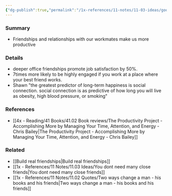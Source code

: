 ```yaml
---
{"dg-publish":true,"permalink":"/1x-references/11-notes/11-03-ideas/good-relationships-make-us-more-productivity/","title":"Good relationships make us more productivity","dgShowBacklinks":false}
---
```



### Summary
- Friendships and relationships with our workmates make us more productive

### Details
- deeper office friendships promote job satisfaction by 50%.
- 7times more likely to be highly engaged if you work at a place where your best friend works.
- Shawn "the greatest predictor of long-term happiness is social connection. social connection is as predictive of how long you will live as obesity, high blood pressure, or smoking"

### References
- [[4x - Reading/41 Books/41.02 Book reviews/The Productivity Project - Accomplishing More by Managing Your Time, Attention, and Energy - Chris Bailey\|The Productivity Project - Accomplishing More by Managing Your Time, Attention, and Energy - Chris Bailey]]
### Related
- [[Build real friendships\|Build real friendships]]
- [[1x - References/11 Notes/11.03 Ideas/You dont need many close friends\|You dont need many close friends]]
- [[1x - References/11 Notes/11.02 Quotes/Two ways change a man - his books and his friends\|Two ways change a man - his books and his friends]]